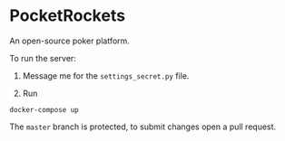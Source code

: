 # PocketRockets
An open-source poker platform.

To run the server:

1. Message me for the `settings_secret.py` file.

2. Run

```
docker-compose up
```

The `master` branch is protected, to submit changes open a pull request.
